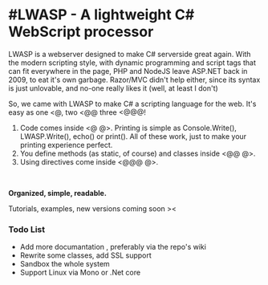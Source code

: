 <h1>#LWASP - A lightweight C# WebScript processor</h1>

LWASP is a webserver designed to make C# serverside great again. With the modern scripting style, with dynamic programming
and script tags that can fit everywhere in the page, PHP and NodeJS leave ASP.NET back in 2009, to eat it's own garbage.
Razor/MVC didn't help either, since its syntax is just unlovable, and no-one really likes it (well, at least I don't)

So, we came with LWASP to make C# a scripting language for the web. It's easy as one <@, two <@@ three <@@@!
<br/><ol>
<li>Code comes inside <@ @>. Printing is simple as Console.Write(), LWASP.Write(), echo() or print(). All of these work, just to make your printing experience perfect.
</li><li>You define methods (as static, of course) and classes inside <@@ @>.
</li><li>Using directives come inside <@@@ @>.
</li></ol><br/>

<b>Organized, simple, readable.</b>

Tutorials, examples, new versions coming soon ><


### Todo List ###
* Add more documantation , preferably via the repo's wiki
* Rewrite some classes, add SSL support
* Sandbox the whole system
* Support Linux via Mono or .Net core